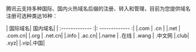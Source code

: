 <style  rel="stylesheet"> table th:nth-of-type(1) { width: 100px; }table th:nth-of-type(2) { width: 100px; }</style>
腾讯云支持多种国际、国内火热域名后缀的注册、转入和管理，目前为您提供域名注册可选种类达16种：

| 国际域名| 国内域名|
| :------------- :|: ------------- :|
|.com |	.cn |
|.net	| .com.cn|
|.org	| .net.cn|
|.info	| .ac.cn|
|.name	| .在线
|	.wang	| .中文网
|.club| .xyz|
|.vip|.中国|
